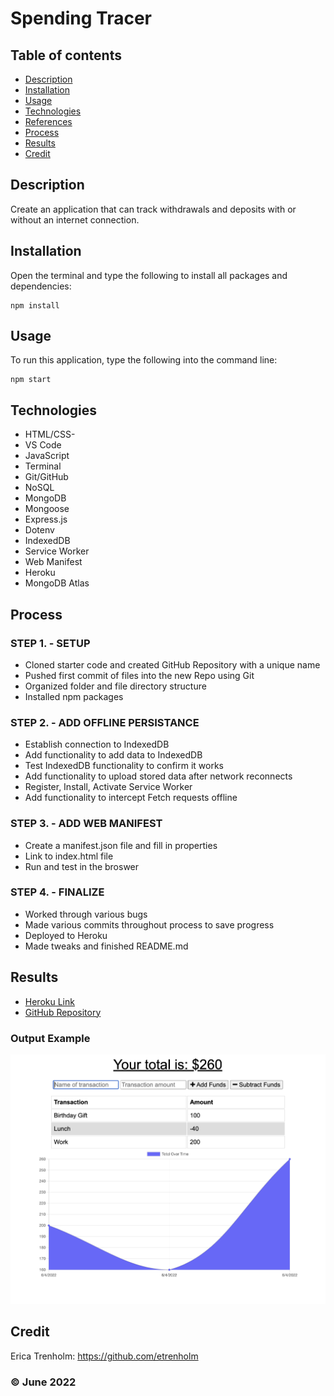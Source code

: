 # Spending Tracer

## Table of contents
* [Description](#description)
* [Installation](#installation)
* [Usage](#usage)
* [Technologies](#technologies)
* [References](#references)
* [Process](#process)
* [Results](#results)
* [Credit](#credit)

## Description
Create an application that can track withdrawals and deposits with or without an internet connection.

## Installation
Open the terminal and type the following to install all packages and dependencies:
```
npm install
```

## Usage
To run this application, type the following into the command line:

```
npm start
``` 

## Technologies
* HTML/CSS-
* VS Code
* JavaScript
* Terminal
* Git/GitHub
* NoSQL
* MongoDB
* Mongoose
* Express.js
* Dotenv
* IndexedDB
* Service Worker
* Web Manifest
* Heroku
* MongoDB Atlas

## Process
### STEP 1. - SETUP
* Cloned starter code and created GitHub Repository with a unique name
* Pushed first commit of files into the new Repo using Git
* Organized folder and file directory structure
* Installed npm packages

### STEP 2. - ADD OFFLINE PERSISTANCE
* Establish connection to IndexedDB
* Add functionality to add data to IndexedDB
* Test IndexedDB functionality to confirm it works
* Add functionality to upload stored data after network reconnects
* Register, Install, Activate Service Worker
* Add functionality to intercept Fetch requests offline

### STEP 3. - ADD WEB MANIFEST
* Create a manifest.json file and fill in properties
* Link to index.html file
* Run and test in the broswer

### STEP 4. - FINALIZE
* Worked through various bugs
* Made various commits throughout process to save progress
* Deployed to Heroku
* Made tweaks and finished README.md

## Results
* [Heroku Link](https://calm-taiga-29410.herokuapp.com/)
* [GitHub Repository](https://github.com/etrenholm/spending-tracer)

### Output Example
![mockup](./public/assets/budget-tracker.png)

## Credit
Erica Trenholm: https://github.com/etrenholm

### ©️ June 2022
